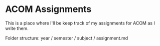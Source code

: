 ACOM Assignments
================

This is a place where I'll be keep track of my assignments for ACOM as I write them.

Folder structure: year / semester / subject / assignment.md

